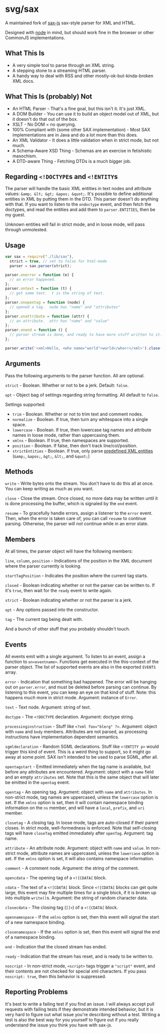 # svg/sax

A maintained fork of [sax-js](https://github.com/isaacs/sax-js) sax-style parser
for XML and HTML.

Designed with [node](http://nodejs.org/) in mind, but should work fine in the
browser or other CommonJS implementations.

## What This Is

- A very simple tool to parse through an XML string.
- A stepping stone to a streaming HTML parser.
- A handy way to deal with RSS and other mostly-ok-but-kinda-broken XML docs.

## What This Is (probably) Not

- An HTML Parser - That's a fine goal, but this isn't it. It's just XML.
- A DOM Builder - You can use it to build an object model out of XML, but it
  doesn't do that out of the box.
- XSLT - No DOM = no querying.
- 100% Compliant with (some other SAX implementation) - Most SAX implementations
  are in Java and do a lot more than this does.
- An XML Validator - It does a little validation when in strict mode, but not
  much.
- A Schema-Aware XSD Thing - Schemas are an exercise in fetishistic masochism.
- A DTD-aware Thing - Fetching DTDs is a much bigger job.

## Regarding `<!DOCTYPE`s and `<!ENTITY`s

The parser will handle the basic XML entities in text nodes and attribute
values: `&amp; &lt; &gt; &apos; &quot;`. It's possible to define additional
entities in XML by putting them in the DTD. This parser doesn't do anything with
that. If you want to listen to the `ondoctype` event, and then fetch the
doctypes, and read the entities and add them to `parser.ENTITIES`, then be my
guest.

Unknown entities will fail in strict mode, and in loose mode, will pass through
unmolested.

## Usage

```javascript
var sax = require("./lib/sax"),
  strict = true, // set to false for html-mode
  parser = sax.parser(strict);

parser.onerror = function (e) {
  // an error happened.
};
parser.ontext = function (t) {
  // got some text.  t is the string of text.
};
parser.onopentag = function (node) {
  // opened a tag.  node has "name" and "attributes"
};
parser.onattribute = function (attr) {
  // an attribute.  attr has "name" and "value"
};
parser.onend = function () {
  // parser stream is done, and ready to have more stuff written to it.
};

parser.write('<xml>Hello, <who name="world">world</who>!</xml>').close();
```

## Arguments

Pass the following arguments to the parser function. All are optional.

`strict` - Boolean. Whether or not to be a jerk. Default: `false`.

`opt` - Object bag of settings regarding string formatting. All default to
`false`.

Settings supported:

- `trim` - Boolean. Whether or not to trim text and comment nodes.
- `normalize` - Boolean. If true, then turn any whitespace into a single space.
- `lowercase` - Boolean. If true, then lowercase tag names and attribute names
  in loose mode, rather than uppercasing them.
- `xmlns` - Boolean. If true, then namespaces are supported.
- `position` - Boolean. If false, then don't track line/col/position.
- `strictEntities` - Boolean. If true, only parse
  [predefined XML entities](http://www.w3.org/TR/REC-xml/#sec-predefined-ent)
  (`&amp;`, `&apos;`, `&gt;`, `&lt;`, and `&quot;`)

## Methods

`write` - Write bytes onto the stream. You don't have to do this all at once.
You can keep writing as much as you want.

`close` - Close the stream. Once closed, no more data may be written until it is
done processing the buffer, which is signaled by the `end` event.

`resume` - To gracefully handle errors, assign a listener to the `error` event.
Then, when the error is taken care of, you can call `resume` to continue
parsing. Otherwise, the parser will not continue while in an error state.

## Members

At all times, the parser object will have the following members:

`line`, `column`, `position` - Indications of the position in the XML document
where the parser currently is looking.

`startTagPosition` - Indicates the position where the current tag starts.

`closed` - Boolean indicating whether or not the parser can be written to. If
it's `true`, then wait for the `ready` event to write again.

`strict` - Boolean indicating whether or not the parser is a jerk.

`opt` - Any options passed into the constructor.

`tag` - The current tag being dealt with.

And a bunch of other stuff that you probably shouldn't touch.

## Events

All events emit with a single argument. To listen to an event, assign a function
to `on<eventname>`. Functions get executed in the this-context of the parser
object. The list of supported events are also in the exported `EVENTS` array.

`error` - Indication that something bad happened. The error will be hanging out
on `parser.error`, and must be deleted before parsing can continue. By listening
to this event, you can keep an eye on that kind of stuff. Note: this happens
_much_ more in strict mode. Argument: instance of `Error`.

`text` - Text node. Argument: string of text.

`doctype` - The `<!DOCTYPE` declaration. Argument: doctype string.

`processinginstruction` - Stuff like `<?xml foo="blerg" ?>`. Argument: object
with `name` and `body` members. Attributes are not parsed, as processing
instructions have implementation dependent semantics.

`sgmldeclaration` - Random SGML declarations. Stuff like `<!ENTITY p>` would
trigger this kind of event. This is a weird thing to support, so it might go
away at some point. SAX isn't intended to be used to parse SGML, after all.

`opentagstart` - Emitted immediately when the tag name is available, but before
any attributes are encountered. Argument: object with a `name` field and an
empty `attributes` set. Note that this is the same object that will later be
emitted in the `opentag` event.

`opentag` - An opening tag. Argument: object with `name` and `attributes`. In
non-strict mode, tag names are uppercased, unless the `lowercase` option is set.
If the `xmlns` option is set, then it will contain namespace binding information
on the `ns` member, and will have a `local`, `prefix`, and `uri` member.

`closetag` - A closing tag. In loose mode, tags are auto-closed if their parent
closes. In strict mode, well-formedness is enforced. Note that self-closing tags
will have `closeTag` emitted immediately after `openTag`. Argument: tag name.

`attribute` - An attribute node. Argument: object with `name` and `value`. In
non-strict mode, attribute names are uppercased, unless the `lowercase` option
is set. If the `xmlns` option is set, it will also contains namespace
information.

`comment` - A comment node. Argument: the string of the comment.

`opencdata` - The opening tag of a `<![CDATA[` block.

`cdata` - The text of a `<![CDATA[` block. Since `<![CDATA[` blocks can get
quite large, this event may fire multiple times for a single block, if it is
broken up into multiple `write()`s. Argument: the string of random character
data.

`closecdata` - The closing tag (`]]>`) of a `<![CDATA[` block.

`opennamespace` - If the `xmlns` option is set, then this event will signal the
start of a new namespace binding.

`closenamespace` - If the `xmlns` option is set, then this event will signal the
end of a namespace binding.

`end` - Indication that the closed stream has ended.

`ready` - Indication that the stream has reset, and is ready to be written to.

`noscript` - In non-strict mode, `<script>` tags trigger a `"script"` event, and
their contents are not checked for special xml characters. If you pass
`noscript: true`, then this behavior is suppressed.

## Reporting Problems

It's best to write a failing test if you find an issue. I will always accept
pull requests with failing tests if they demonstrate intended behavior, but it
is very hard to figure out what issue you're describing without a test. Writing
a test is also the best way for you yourself to figure out if you really
understand the issue you think you have with sax-js.
